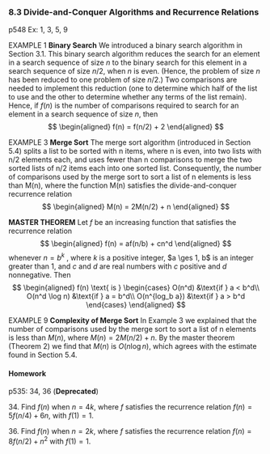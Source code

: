 ### 8.3 Divide-and-Conquer Algorithms and Recurrence Relations
p548
Ex: 1, 3, 5, 9

EXAMPLE 1
**Binary Search** We introduced a binary search algorithm in Section 3.1. This binary search algorithm reduces the search for an element in a search sequence of size $n$ to the binary search for this element in a search sequence of size $n/2$, when $n$ is even. (Hence, the problem of size $n$ has been reduced to one problem of size $n/2$.) Two comparisons are needed to implement this reduction (one to determine which half of the list to use and the other to determine whether any terms of the list remain). Hence, if $f (n)$ is the number of comparisons required to search for an element in a search sequence of size $n$, then
$$
\begin{aligned}
f(n) = f(n/2) + 2
\end{aligned}
$$

EXAMPLE 3
**Merge Sort** The merge sort algorithm (introduced in Section 5.4) splits a list to be sorted with n items, where n is even, into two lists with n/2 elements each, and uses fewer than n comparisons to merge the two sorted lists of n/2 items each into one sorted list. Consequently, the number of comparisons used by the merge sort to sort a list of n elements is less than M(n), where the function M(n) satisfies the divide-and-conquer recurrence relation
$$
\begin{aligned}
M(n) = 2M(n/2) + n
\end{aligned}
$$

**MASTER THEOREM** Let $f$ be an increasing function that satisfies the recurrence relation
$$
\begin{aligned}
f(n) = af(n/b) + cn^d
\end{aligned}
$$
whenever $n = b^k$ , where $k$ is a positive integer, $a \ges 1, b$ is an integer greater than 1, and $c$ and $d$ are real numbers with $c$ positive and $d$ nonnegative. Then
$$
\begin{aligned}
f(n) \text{ is } \begin{cases}
O(n^d) &\text{if } a < b^d\\
O(n^d \log n) &\text{if } a = b^d\\
O(n^{log_b a}) &\text{if } a > b^d
\end{cases}
\end{aligned}
$$

EXAMPLE 9
**Complexity of Merge Sort** In Example 3 we explained that the number of comparisons used by the merge sort to sort a list of n elements is less than $M(n)$, where $M(n) = 2M(n/2) + n$. By the master theorem (Theorem 2) we find that $M(n)$ is $O(n \log n)$, which agrees with the estimate found in Section 5.4.

#### Homework
p535: 34, 36 (**Deprecated**)

34\. Find $f(n)$ when $n = 4k$, where $f$ satisfies the recurrence relation $f(n) = 5f (n/4) + 6n$, with $f (1) = 1$.

36\. Find $f(n)$ when $n = 2k$, where $f$ satisfies the recurrence relation $f (n) = 8f (n/2) + n^2$ with $f (1) = 1$.
